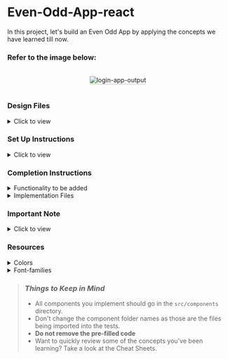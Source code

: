 # Even-Odd-App-react
In this project, let's build an Even Odd App by applying the concepts we have learned till now.

### Refer to the image below:

<br/>
<div style="text-align: center;">
<img src="https://assets.ccbp.in/frontend/content/react-js/even-odd-app-output.gif" alt="login-app-output" style="max-width:50%;box-shadow:0 2.8px 2.2px rgba(0, 0, 0, 0.12)">
</div>
<br/>

### Design Files

<details>
<summary>Click to view</summary>

- [Extra Small (Size < 576px), Small (Size >= 576px)](https://assets.ccbp.in/frontend/content/react-js/login-sm-output.png)
- [Medium (Size >= 768px), Large (Size >= 992px) and Extra Large (Size >= 1200px)](https://assets.ccbp.in/frontend/content/react-js/login-lg-output.png)

</details>

### Set Up Instructions

<details>
<summary>Click to view</summary>

- Download dependencies by running `npm install`
- Start up the app using `npm start`
</details>

### Completion Instructions

<details>
<summary>Functionality to be added</summary>
<br/>

The app must have the following functionalities

- Initially, the count should be **0** and **Count is Even** text should be displayed
- When the **Increment** button is clicked,
    - The count should be increased by a random value between 0 to 100
    - If the incremented count is an even number, then the **Count is Even** text should be displayed
    - If the incremented count is an odd number, then the **Count is Odd** text should be displayed

</details>

<details>
<summary>Implementation Files</summary>
<br/>

Use these files to complete the implementation:

- src/components/EvenOddApp/index.js
- src/components/EvenOddApp/index.css

</details>

### Important Note

<details>
<summary>Click to view</summary>
<br/>
**The following instructions are required for the tests to pass**

- Achieve the given layout using only Conditional Rendering
</details>

### Resources

<details>
<summary>Colors</summary>

<br/>

<div style="background-color: #ff6e7f ; width: 150px; padding: 10px; color: Red">Hex: #ff6e7f</div>
<div style="background-color: #ffffff ; width: 150px; padding: 10px; color: white">Hex: #ffffff</div>
<div style="background-color: #bfe9ff ; width: 150px; padding: 10px; color: blue">Hex: #bfe9ff</div>
<div style="background-color: #0f172a ; width: 150px; padding: 10px; color: black">Hex: #0f172a</div>
<div style="background-color: #334155 ; width: 150px; padding: 10px; color: Gray">Hex: #334155</div>
<div style="background-color:  #1e293b ; width: 150px; padding: 10px; color: NavyBlue">Hex:  #1e293b</div>

</details>

<details>
<summary>Font-families</summary>

- Roboto

</details>

> ### _Things to Keep in Mind_
>
> - All components you implement should go in the `src/components` directory.
> - Don't change the component folder names as those are the files being imported into the tests.
> - **Do not remove the pre-filled code**
> - Want to quickly review some of the concepts you’ve been learning? Take a look at the Cheat Sheets.
